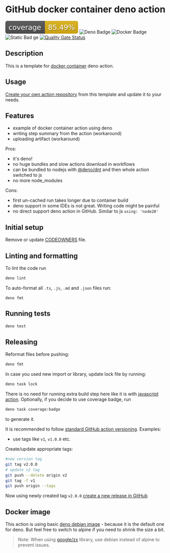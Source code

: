 # GitHub docker container deno action

![Action coverage](coverage.svg)
![Deno Badge](https://img.shields.io/badge/deno-%5E1.4.4-black)
![Docker Badge](https://img.shields.io/badge/docker-%5E26.1.1-blue)
![Static Bad ge](https://img.shields.io/badge/actions%2Fcore-%5E1.10.1-green?logo=github)
[![Quality Gate Status](https://sonarcloud.io/api/project_badges/measure?project=roamingowl_github-action-docker-deno-template&metric=alert_status)](https://sonarcloud.io/summary/new_code?id=roamingowl_github-action-docker-deno-template)

## Description

This is a template for
[docker container](https://docs.github.com/en/actions/creating-actions/about-custom-actions)
deno action.

## Usage

[Create your own action repository](https://docs.github.com/en/repositories/creating-and-managing-repositories/creating-a-repository-from-a-template#creating-a-repository-from-a-template)
from this template and update it to your needs.

## Features

- example of docker container action using deno
- writing step summary from the action (workaround)
- uploading artifact (workaround)

Pros:

- it's deno!
- no huge bundles and slow actions download in workflows
- can be bundled to nodejs with [@deno/dnt](https://github.com/denoland/dnt) and
  then whole action switched to js
- no more node_modules

Cons:

- first un-cached run takes longer due to container build
- deno support in some IDEs is not great. Writing code might be painful
- no direct support deno action in GitHub. Similar to js `using: 'node20'`

## Initial setup

Remove or update [CODEOWNERS](./CODEOWNERS) file.

## Linting and formatting

To lint the code run

```bash
deno lint
```

To auto-format all `.ts`, `.js`, `.md` and `.json` files run:

```angular2html
deno fmt
```

## Running tests

```bash
deno test
```

## Releasing

Reformat files before pushing:

```bash
deno fmt
```

In case you used new import or library, update lock file by running:

```bash
deno task lock
```

There is no need for running extra build step here like it is with
[javascript action](https://docs.github.com/en/actions/creating-actions/creating-a-javascript-action).
Optionally, if you decide to use coverage badge, run

```bash
deno task coverage:badge
```

to generate it.

It is recommended to follow
[standard GitHub action versioning](https://github.com/actions/toolkit/blob/main/docs/action-versioning.md).
Examples:

- use tags like `v1`, `v1.0.0` etc.

Create/update appropriate tags:

```bash
#new version tag
git tag v2.0.0
# update v2 tag
git push --delete origin v2
git tag -f v1
git push origin --tags
```

Now using newly created tag `v2.0.0`
[create a new release in GitHub](https://docs.github.com/en/repositories/releasing-projects-on-github/managing-releases-in-a-repository#creating-a-release)

## Docker image

This action is using basic
[deno debian image](https://hub.docker.com/r/denoland/deno) - because it is the
default one for deno. But feel free to switch to alpine if you need to shrink
the size a bit.

> Note: When using [google/zx](https://github.com/google/zx) library, use debian
> instead of alpine to prevent issues.
